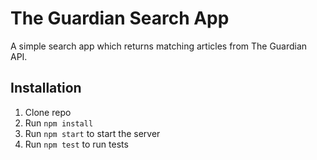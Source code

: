 # The Guardian Search App

A simple search app which returns matching articles from The Guardian API.

## Installation

1.  Clone repo
1.  Run `npm install`
1.  Run `npm start` to start the server
1.  Run `npm test` to run tests
